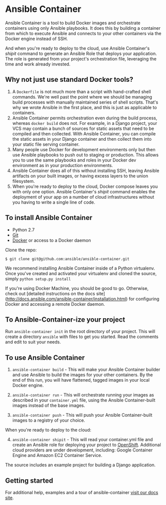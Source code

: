 # Ansible Container

Ansible Container is a tool to build Docker images and orchestrate containers 
using only Ansible playbooks. It does this by building a container from which
to execute Ansible and connects to your other containers via the Docker engine
instead of SSH.

And when you're ready to deploy to the cloud, use Ansible Container's *shipit* 
command to generate an Ansible Role that deploys your application. The role is 
generated from your project's orchestration file, leveraging the time
and work already invested.

## Why not just use standard Docker tools?

1. A `Dockerfile` is not much more than a script with hand-crafted shell commands. 
We're well past the point where we should be managing build processes
with manually maintained series of shell scripts. That's why we wrote Ansible
in the first place, and this is just as applicable to containers.
2. Ansible Container permits orchestration even during the build process, whereas
`docker build` does not. For example, in a Django project, your VCS may contain
a bunch of sources for static assets that need to be compiled and then 
collected. With Ansible Container, you can compile the static assets in your Django
container and then collect them into your static file serving container.
3. Many people use Docker for development environments only but then use
Ansible playbooks to push out to staging or production. This allows you to use
the same playbooks and roles in your Docker dev environment as in your production
environments.
4. Ansible Container does all of this without installing SSH, leaving Ansible 
artifacts on your built images, or having excess layers to the union filesystem.
5. When you're ready to deploy to the cloud, Docker compose leaves you with only one 
option. Ansible Container's *shipit* command enables the deployment of your app on
a number of cloud infrastructures without you having to write a single
line of code.

## To install Ansible Container

* Python 2.7
* [Git](https://git-scm.com/book/en/v2/Getting-Started-Installing-Git)
* [Docker](https://docs.docker.com/engine/installation/) or access to a Docker daemon


Clone the repo:

    $ git clone git@github.com:ansible/ansible-container.git

We recommend installing Ansible Container inside of a Python virtualenv. Once you've
created and activated your virtualenv and cloned the source, simply `python setup.py install` 

If you're using Docker Machine, you should be good to go. Otherwise, check out [detailed instructions on the docs site]
(http://docs.ansible.com/ansible-container/installation.html) for configuring Docker and accessing a remote Docker 
daemon.

## To Ansible-Container-ize your project

Run `ansible-container init` in the root directory of your project. This will create
a directory `ansible` with files to get you started. Read the comments and
edit to suit your needs.

## To use Ansible Container

1. `ansible-container build` - This will make your Ansible Container builder and
use Ansible to build the images for your other containers. By the end of this
run, you will have flattened, tagged images in your local Docker engine.

2. `ansible-container run` - This will orchestrate running your images as described
in your `container.yml` file, using the Ansible Container-built images instead of
the base images.

3. `ansible-container push` - This will push your Ansible Container-built images to a
registry of your choice.

When you're ready to deploy to the cloud:

4. `ansible-container shipit` - This will read your container.yml file and create an Ansible
role for deploying your project to [OpenShift](https://www.openshift.org/). Additional cloud providers 
are under development, including: Google Container Engine and Amazon EC2 Container Service.

The source includes an example project for building a Django application.

## Getting started

For additional help, examples and a tour of ansible-container 
[visit our docs site](http://docs.ansible.com/ansible-container/).
